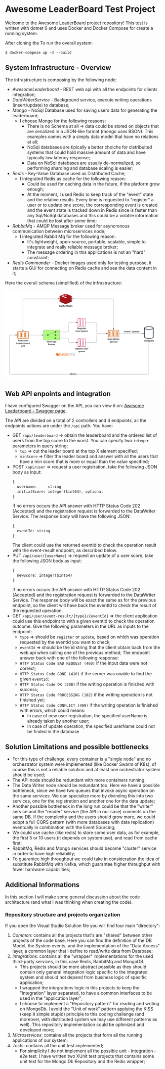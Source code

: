 # Awesome LeaderBoard Test Project

Welcome to the Awesome LeaderBoard project repository!
This test is written with dotnet 6 and uses Docker and Docker Compose for create a running system.

After cloning the To run the overall system:

```
$ docker-compose up -d --build
```

## System Infrastructure - Overview

The infrastructure is composing by the following node:

- _AwesomeLeaderboard_ - REST web api with all the endpoints for clients integration;
- _DataWriterService_ - Background service, execute writing operations (insert/update) to database;
- _Mongo_ - NoSql Database used for saving users data for generating the leaderboard;
  - I choose Mongo for the following reasons:
    - There is no Schema at all => data could be stored on objects that are serialized in a JSON-like format (mongo uses BSON). This examples comes with a simply data model that have no relations at all;
    - NoSql databases are tipically a better choiche for distribuited systems that could hold massive amount of data and have typically low latency response;
    - Data on NoSql databases are usually de-normalized, so performing sharding and database scaling is easier;
- _Redis_ - Key-Value Database used as Distributed Cache;
  - I integrated Redis as cache for the following reason:
    - Could be used for caching data in the future, if the platform grow enough;
    - At the moment, I used Redis to keep track of the "event" state and the relative results. Every time is requested to "register" a user or to update one score, the corresponding event is created and the event state is tracked down in Redis since is faster than any Sql/NoSql databases and this could be a volatile information that could be lost after some time;
- _RabbitMq_ - AMQP Message broker used for asyncronous communication between microservices node;
  - I integrated Rabbit Mq for the following reason:
    - It's lightweight, open-source, portable, scalable, simple to integrate and really reliable message broker;
    - The message ordering in this applications is not an "hard" constraint;
- _Redis Commander_ - Docker Images used only for testing purpose, it starts a GUI for connecting on Redis cache and see the data content in it;

Here the overall schema (simplified) of the infrastructure:

![Infrastucture](/doc/images/infrastructure.png)

## Web API enpoints and integration

I have configured Swagger on the API, you can view it on: [Awesome Leaderboard - Swagger page](https://localhost:60001/swagger/index.html).

The API are divided on a total of 2 controllers and 4 endpoints, all the endpoints actions are under the ```/api``` path.
You have:

- GET ```/api/leaderboard``` => obtain the leaderboard and the ordered list of users from the top score to the worst. You can specify two ```integer``` parameters in query string:
  - ```top``` => cut the leader board at the top X element specified;
  - ```minScore``` => filter the leader board and answer with all the users that have a min score that is more or equal than the value specified;
- POST ```/api/user``` => request a user registration, take the following JSON body as input:
  ```
  {
    username:     string
    initialScore: integer($int64), optional
  }
  ```
  If no errors occurs the API answer with HTTP Status Code 202 (Accepted) and the registration request is forwarded to the DataWriter Service. The response body will have the following JSON:
  ```
  {
    eventId: string
  }
  ```
  The client could use the returned eventId to check the operation result with the event-result endpoint, as described below.
- PUT ```/api/user/{userName}``` => request an update of a user score, take the following JSON body as input:
  ```
  {
    newScore: integer($int64)
  }
  ```
  If no errors occurs the API answer with HTTP Status Code 202 (Accepted) and the registration request is forwarded to the DataWriter Service. The response body will be exact the same as for the previous endpoint, so the client will have back the eventId to check the result of the requested operation.
- GET ```/api/user/event-result/{type}/{eventId}``` => the client application could use this endpoint to with a given eventId to check the operation outcome. Give the following parameters in the URL as inputs to the endpoint:
  - ```type``` => should be ```register``` or ```update```, based on which was operation requested by the eventId you want to check;
  - ```eventId``` => should be the id string that the client obtain back from the web api when calling one of the previous method;
The endpoint answer back with one of the following response:
  - ```HTTP Status Code BAD REQUEST (400)``` if the input data were not correct;
  - ```HTTP Status Code GONE (410)``` if the server was unable to find the given ```eventId```;
  - ```HTTP Status Code OK (200)``` if the writing operation is finished with success;
  - ```HTTP Status Code PROCESSING (102)``` if the writing operation is not finished yet;
  - ```HTTP Status Code CONFLICT (409)``` if the writing operation is finished with errors, which could means:
    - In case of new user registration, the specified userName is already taken by another user;
    - In case of update operation, the specified userName could not be finded in the database

## Solution Limitations and possible bottlenecks

- For this type of challenge, every container is a "single node" and no orchestrator system were implemented (like Docker Swarm of K8s), of course this is not a reliable solution and at least one orchestrator system should be used;
- The API node should be redundant with more containers running;
- The Data Writer node should be redundant too. Here we have a possible bottleneck, since we have two queues that invoke async operation on the same services. We can specialize more by divinding this into two services, one for the registration and another one for the data update;
- Another possible bottleneck in the long run could be that the "writer" service and the "reader" service (the API in our case) connects on the same DB. If the complexity and the users should grow more, we could adopt a full CQRS pattern (with more databases with data replication) eventually in combination with the Event Sourcing;
- We could use cache (like redis) to store some user data, as for example, the first 5 or 10 users (it depends on system use), and read from cache first;
- RabbitMq, Redis and Mongo services should become "cluster" service in order to have high reliability;
- To guarantee high throughput we could take in consideration the idea of substitute RabbitMq with Kafka, which guarantee higher throughput with fewer hardware capabilities;

## Additional Informations

In this section I will make some general discussion about the code architecture (and what I was thinking when creating the code).

### Repository structure and projects organization

If you open the Visual Studio Solution file you will find four main "directory":

1. *Common*: contains all the projects that's are "shared" between other projects of the code base. Here you can find the definition of the DB Model, the System events, and the implementation of the "Data Access" layer, a common layer that I define to read/write data from Database;
2. *Integrations*: contains all the "wrapper" implementations for the used third-party services, in this case Redis, RabbitMq and MongoDB.
    - This projects should be more abstract possible as they should contain only general integration logic specific to the integrated system and should not depend from business logic of specific application;
    - I wrapped the integrations logic in this projects to keep the "integration" layer separated, to have a common interfaces to be used in the "application layer";
    - I choose to implement a "Repository pattern" for reading and writing on MongoDb. I avoid the "Unit of work" pattern applying the KISS (keep it simple stupid) principle to this coding challenge (and moreover, with distributed system we may use different patterns as well). This repository implementation could be optimized and developed more;
3. *Microservices*: contains all the projects that form all the running applications of our system;
4. *Tests*: contains all the unit test implemented;
    - For simplicity I do not implement all the possible unit - integration - e2e test, I have written two XUnit test projects that contains some unit test for the Mongo Db Repository and the Redis wrapper;